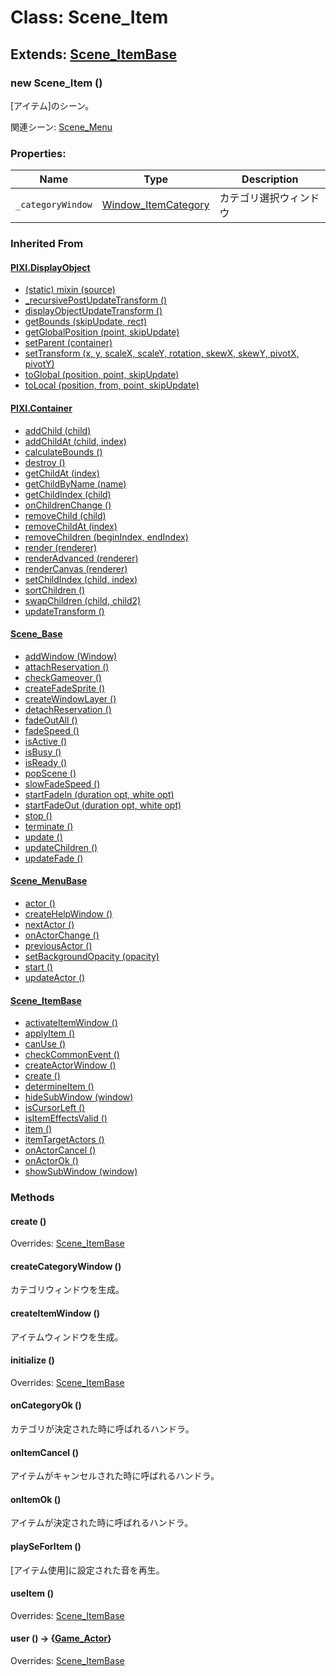 # Class: Scene_Item

## Extends: [Scene_ItemBase](Scene_ItemBase.md)

### new Scene_Item ()

[アイテム]のシーン。

関連シーン: [Scene_Menu](Scene_Menu.md)

### Properties:

| Name              | Type                                          | Description            |
| ----------------- | --------------------------------------------- | ---------------------- |
| `_categoryWindow` | [Window_ItemCategory](Window_ItemCategory.md) | カテゴリ選択ウィンドウ |

### Inherited From

#### [PIXI.DisplayObject](PIXI.DisplayObject.md)

- [(static) mixin (source)](PIXI.DisplayObject.md#static-mixin-source)
- [\_recursivePostUpdateTransform ()](PIXI.DisplayObject.md#_recursivepostupdatetransform-)
- [displayObjectUpdateTransform ()](PIXI.DisplayObject.md#displayobjectupdatetransform-)
- [getBounds (skipUpdate, rect)](PIXI.DisplayObject.md#getbounds-skipupdate-rect--pixirectangle)
- [getGlobalPosition (point, skipUpdate)](PIXI.DisplayObject.md#getglobalposition-point-skipupdate--pixipoint)
- [setParent (container)](PIXI.DisplayObject.md#setparent-container--pixicontainer)
- [setTransform (x, y, scaleX, scaleY, rotation, skewX, skewY, pivotX, pivotY)](PIXI.DisplayObject.md#settransform-x-y-scalex-scaley-rotation-skewx-skewy-pivotx-pivoty--pixidisplayobject)
- [toGlobal (position, point, skipUpdate)](PIXI.DisplayObject.md#toglobal-position-point-skipupdate--pixipoint)
- [toLocal (position, from, point, skipUpdate)](PIXI.DisplayObject.md#tolocal-position-from-point-skipupdate--pixipoint)

#### [PIXI.Container](PIXI.Container.md)

- [addChild (child) ](PIXI.Container.md#addchild-child--pixidisplayobject)
- [addChildAt (child, index)](PIXI.Container.md#addchildat-child-index--pixidisplayobject)
- [calculateBounds ()](PIXI.Container.md#calculatebounds-)
- [destroy ()](PIXI.Container.md#destroy-)
- [getChildAt (index)](PIXI.Container.md#getchildat-index--pixidisplayobject)
- [getChildByName (name)](PIXI.Container.md#getchildbyname-name--pixidisplayobject)
- [getChildIndex (child)](PIXI.Container.md#getchildindex-child--pixidisplayobject)
- [onChildrenChange ()](PIXI.Container.md#onchildrenchange-)
- [removeChild (child)](PIXI.Container.md#removechild-child--pixidisplayobject)
- [removeChildAt (index)](PIXI.Container.md#removechildat-index--pixidisplayobject)
- [removeChildren (beginIndex, endIndex)](PIXI.Container.md#removechildren-beginindex-endindex--arraypixidisplayobject)
- [render (renderer)](PIXI.Container.md#render-renderer)
- [renderAdvanced (renderer)](PIXI.Container.md#renderadvanced-renderer)
- [renderCanvas (renderer)](PIXI.Container.md#rendercanvas-renderer)
- [setChildIndex (child, index)](PIXI.Container.md#setchildindex-child-index)
- [sortChildren ()](PIXI.Container.md#sortchildren-)
- [swapChildren (child, child2)](PIXI.Container.md#swapchildren-child-child2)
- [updateTransform ()](PIXI.Container.md#updatetransform-)

#### [Scene_Base](Scene_Base.md)

- [addWindow (Window)](Scene_Base.md#addwindow-window)
- [attachReservation ()](Scene_Base.md#attachreservation-)
- [checkGameover ()](Scene_Base.md#checkgameover-)
- [createFadeSprite ()](Scene_Base.md#createfadesprite-)
- [createWindowLayer ()](Scene_Base.md#createwindowlayer-)
- [detachReservation ()](Scene_Base.md#detachreservation-)
- [fadeOutAll ()](Scene_Base.md#fadeoutall-)
- [fadeSpeed ()](Scene_Base.md#fadespeed---number)
- [isActive () ](Scene_Base.md#isactive---boolean)
- [isBusy ()](Scene_Base.md#isbusy---boolean)
- [isReady ()](Scene_Base.md#isready---boolean)
- [popScene ()](Scene_Base.md#popscene-)
- [slowFadeSpeed ()](Scene_Base.md#slowfadespeed---number)
- [startFadeIn (duration opt, white opt)](Scene_Base.md#startfadein-duration-opt-white-opt)
- [startFadeOut (duration opt, white opt)](Scene_Base.md#startfadeout-duration-opt-white-opt)
- [stop ()](Scene_Base.md#stop-)
- [terminate ()](Scene_Base.md#terminate-)
- [update ()](Scene_Base.md#update-)
- [updateChildren ()](Scene_Base.md#updatechildren-)
- [updateFade ()](Scene_Base.md#updatefade-)

#### [Scene_MenuBase](Scene_MenuBase.md)

- [actor ()](Scene_MenuBase.md#actor---game_actor)
- [createHelpWindow ()](Scene_MenuBase.md#createhelpwindow-)
- [nextActor ()](Scene_MenuBase.md#nextactor-)
- [onActorChange ()](Scene_MenuBase.md#onactorchange-)
- [previousActor ()](Scene_MenuBase.md#previousactor-)
- [setBackgroundOpacity (opacity)](Scene_MenuBase.md#setbackgroundopacity-opacity)
- [start ()](Scene_Base.md#start-)
- [updateActor ()](Scene_MenuBase.md#updateactor-)

#### [Scene_ItemBase](Scene_ItemBase.md)

- [activateItemWindow ()](Scene_ItemBase.md#activateitemwindow-)
- [applyItem ()](Scene_ItemBase.md#applyitem-)
- [canUse ()](Scene_ItemBase.md#canuse---boolean)
- [checkCommonEvent ()](Scene_ItemBase.md#checkcommonevent-)
- [createActorWindow ()](Scene_ItemBase.md#createactorwindow-)
- [create ()](Scene_ItemBase.md#create-)
- [determineItem ()](Scene_ItemBase.md#determineitem-)
- [hideSubWindow (window)](Scene_ItemBase.md#hidesubwindow-window)
- [isCursorLeft ()](Scene_ItemBase.md#iscursorleft---boolean)
- [isItemEffectsValid ()](Scene_ItemBase.md#isitemeffectsvalid---boolean)
- [item ()](Scene_ItemBase.md#item---rpgbusableitem)
- [itemTargetActors ()](Scene_ItemBase.md#itemtargetactors---game_actor)
- [onActorCancel ()](Scene_ItemBase.md#onactorcancel-)
- [onActorOk ()](Scene_ItemBase.md#onactorok-)
- [showSubWindow (window)](Scene_ItemBase.md#showsubwindow-window)

### Methods

#### create ()

Overrides: [Scene_ItemBase](Scene_ItemBase.md#create-)

#### createCategoryWindow ()

カテゴリウィンドウを生成。

#### createItemWindow ()

アイテムウィンドウを生成。

#### initialize ()

Overrides: [Scene_ItemBase](Scene_ItemBase.md#initialize-)

#### onCategoryOk ()

カテゴリが決定された時に呼ばれるハンドラ。

#### onItemCancel ()

アイテムがキャンセルされた時に呼ばれるハンドラ。

#### onItemOk ()

アイテムが決定された時に呼ばれるハンドラ。

#### playSeForItem ()

[アイテム使用]に設定された音を再生。

#### useItem ()

Overrides: [Scene_ItemBase](Scene_ItemBase.md#useitem-)

#### user () → {[Game_Actor](Game_Actor.md)}

Overrides: [Scene_ItemBase](Scene_ItemBase.md#user---gameactor)
